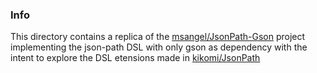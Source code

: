 ### Info

This directory contains a replica of the [msangel/JsonPath-Gson](https://github.com/msangel/JsonPath-Gson) project implementing the json-path DSL with only gson as dependency  with the intent to explore the DSL etensions made in [kikomi/JsonPath](https://github.com/kikomi/JsonPath)
